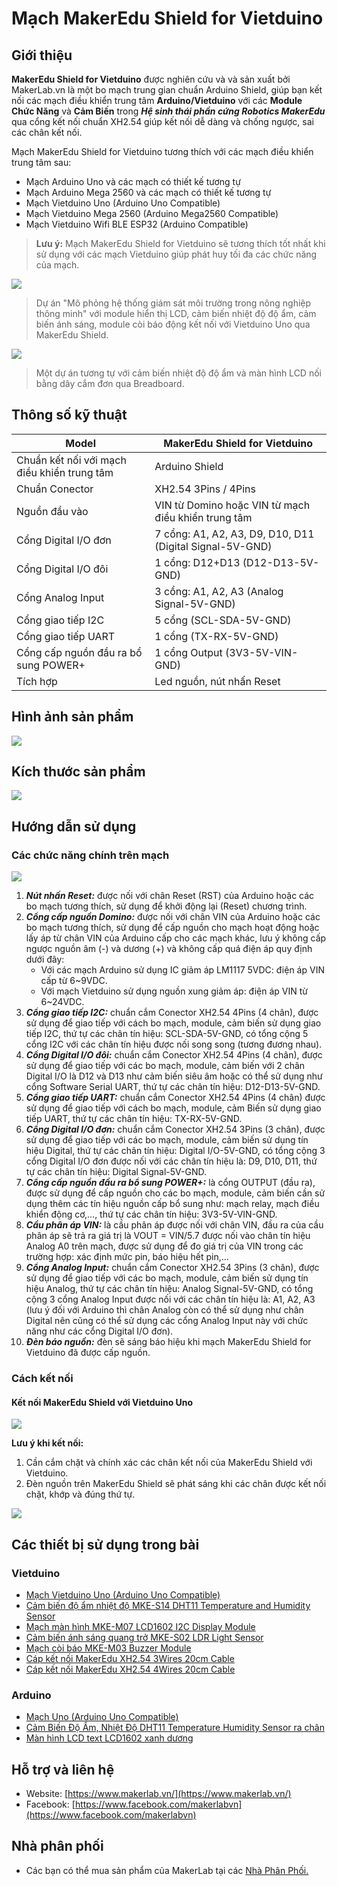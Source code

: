 # Mạch MakerEdu Shield for Vietduino

## Giới thiệu

**MakerEdu Shield for Vietduino** được nghiên cứu và và sản xuất bởi MakerLab.vn là một bo mạch trung gian chuẩn Arduino Shield, giúp bạn kết nối các mạch điều khiển trung tâm **Arduino/Vietduino** với các **Module Chức Năng** và **Cảm Biến** trong _**Hệ sinh thái phần cứng Robotics MakerEdu**_ qua cổng kết nối chuẩn XH2.54 giúp kết nối dễ dàng và chống ngược, sai các chân kết nối.

Mạch MakerEdu Shield for Vietduino tương thích với các mạch điều khiển trung tâm sau:

- Mạch Arduino Uno và các mạch có thiết kế tương tự
- Mạch Arduino Mega 2560 và các mạch có thiết kế tương tự
- Mạch Vietduino Uno (Arduino Uno Compatible)
- Mạch Vietduino Mega 2560 (Arduino Mega2560 Compatible)
- Mạch Vietduino Wifi BLE ESP32 (Arduino Compatible)

> **Lưu ý:**
Mạch MakerEdu Shield for Vietduino sẽ tương thích tốt nhất khi sử dụng với các mạch Vietduino giúp phát huy tối đa các chức năng của mạch.

![](Vuno_shield1.jpg)

> Dự án "Mô phỏng hệ thống giám sát môi trường trong nông nghiệp thông minh" với module hiển thị LCD, cảm biến nhiệt độ độ ẩm, cảm biến ánh sáng, module còi báo động kết nối với Vietduino Uno qua MakerEdu Shield.

![](Vuno_shield2.jpg)

> Một dự án tương tự với cảm biến nhiệt độ độ ẩm và màn hình LCD nối bằng dây cắm đơn qua Breadboard.
>
## Thông số kỹ thuật

<table><thead>
  <tr>
    <th>Model</th>
    <th>MakerEdu Shield for Vietduino</th>
  </tr></thead>
<tbody>
  <tr>
    <td>Chuẩn kết nối với mạch điều khiển trung tâm</td>
    <td>Arduino Shield</td>
  </tr>
  <tr>
    <td>Chuẩn Conector</td>
    <td>XH2.54 3Pins / 4Pins</td>
  </tr>
  <tr>
    <td>Nguồn đầu vào</td>
    <td>VIN từ Domino hoặc VIN từ mạch điều khiển trung tâm</td>
  </tr>
  <tr>
    <td>Cổng Digital I/O đơn</td>
    <td>7 cổng: A1, A2, A3, D9, D10, D11 (Digital Signal-5V-GND)</td>
  </tr>
  <tr>
    <td>Cổng Digital I/O đôi</td>
    <td>1 cổng: D12+D13 (D12-D13-5V-GND)</td>
  </tr>
  <tr>
    <td>Cổng Analog Input</td>
    <td>3 cổng: A1, A2, A3 (Analog Signal-5V-GND)</td>
  </tr>
  <tr>
    <td>Cổng giao tiếp I2C</td>
    <td>5 cổng (SCL-SDA-5V-GND)</td>
  </tr>
  <tr>
    <td>Cổng giao tiếp UART</td>
    <td>1 cổng (TX-RX-5V-GND)</td>
  </tr>
  <tr>
    <td>Cổng cấp nguồn đầu ra bổ sung POWER+</td>
    <td>1 cổng Output (3V3-5V-VIN-GND)</td>
  </tr>
  <tr>
    <td>Tích hợp</td>
    <td>Led nguồn, nút nhấn Reset</td>
  </tr>
</tbody></table>

## Hình ảnh sản phẩm

![](Vuno_shield3.jpg)

## Kích thước sản phẩm

![](Vuno_shield4.jpg)

## Hướng dẫn sử dụng

### Các chức năng chính trên mạch

![](Vuno_shield5.jpg)

1. _**Nút nhấn Reset:**_ được nối với chân Reset (RST) của Arduino hoặc các bo mạch tương thích, sử dụng để khởi động lại (Reset) chương trình.
2. _**Cổng cấp nguồn Domino:**_ được nối với chân VIN của Arduino hoặc các bo mạch tương thích, sử dụng để cấp nguồn cho mạch hoạt động hoặc lấy áp từ chân VIN của Arduino cấp cho các mạch khác, lưu ý không cấp ngược nguồn âm (-) và dương (+) và không cấp quá điện áp quy định dưới đây:
    - Với các mạch Arduino sử dụng IC giảm áp LM1117 5VDC: điện áp VIN cấp từ 6~9VDC.
    - Với mạch Vietduino sử dụng nguồn xung giảm áp: điện áp VIN từ 6~24VDC.
3. _**Cổng giao tiếp I2C:**_ chuẩn cắm Conector XH2.54 4Pins (4 chân), được sử dụng để giao tiếp với cách bo mạch, module, cảm biến sử dụng giao tiếp I2C, thứ tự các chân tín hiệu: SCL-SDA-5V-GND, có tổng cộng 5 cổng I2C với các chân tín hiệu được nối song song (tương đương nhau).
4. _**Cổng Digital I/O đôi:**_ chuẩn cắm Conector XH2.54 4Pins (4 chân), được sử dụng để giao tiếp với các bo mạch, module, cảm biến với 2 chân Digital I/O là D12 và D13 như cảm biến siêu âm hoặc có thể sử dụng như cổng Software Serial UART, thứ tự các chân tín hiệu: D12-D13-5V-GND.
5. _**Cổng giao tiếp UART:**_ chuẩn cắm Conector XH2.54 4Pins (4 chân) được sử dụng để giao tiếp với cách bo mạch, module, cảm Biến sử dụng giao tiếp UART, thứ tự các chân tín hiệu: TX-RX-5V-GND.
6. _**Cổng Digital I/O đơn:**_ chuẩn cắm Conector XH2.54 3Pins (3 chân), được sử dụng để giao tiếp với các bo mạch, module, cảm biến sử dụng tín hiệu Digital, thứ tự các chân tín hiệu: Digital I/O-5V-GND, có tổng cộng 3 cổng Digital I/O đơn được nối với các chân tín hiệu là: D9, D10, D11, thứ tự các chân tín hiệu: Digital Signal-5V-GND.
7. _**Cổng cấp nguồn đầu ra bổ sung POWER+:**_ là cổng OUTPUT (đầu ra), được sử dụng để cấp nguồn cho các bo mạch, module, cảm biến cần sử dụng thêm các tín hiệu nguồn cấp bổ sung như: mạch relay, mạch điều khiển động cơ,..., thứ tự các chân tín hiệu: 3V3-5V-VIN-GND.
8. _**Cầu phân áp VIN:**_ là cầu phân áp được nối với chân VIN, đầu ra của cầu phân áp sẽ trả ra giá trị là VOUT = VIN/5.7 được nối vào chân tín hiệu Analog A0 trên mạch, được sử dụng để đo giá trị của VIN trong các trường hợp: xác định mức pin, báo hiệu hết pin,...
9. _**Cổng Analog Input:**_ chuẩn cắm Conector XH2.54 3Pins (3 chân), được sử dụng để giao tiếp với các bo mạch, module, cảm biến sử dụng tín hiệu Analog, thứ tự các chân tín hiệu: Analog Signal-5V-GND, có tổng cộng 3 cổng Analog Input được nối với các chân tín hiệu là: A1, A2, A3 (lưu ý đối với Arduino thì chân Analog còn có thể sử dụng như chân Digital nên cũng có thể sử dụng các cổng Analog Input này với chức năng như các cổng Digital I/O đơn).
10. _**Đèn báo nguồn:**_ đèn sẽ sáng báo hiệu khi mạch MakerEdu Shield for Vietduino đã được cấp nguồn.

### Cách kết nối

#### Kết nối MakerEdu Shield với Vietduino Uno

![](Vuno_shield6.jpg)

**Lưu ý khi kết nối:**

1. Cần cắm chặt và chính xác các chân kết nối của MakerEdu Shield với Vietduino.  
2. Đèn nguồn trên MakerEdu Shield sẽ phát sáng khi các chân được kết nối chặt, khớp và đúng thứ tự.

![](Vuno_shield7.jpg)

## Các thiết bị sử dụng trong bài

### Vietduino

- [Mạch Vietduino Uno (Arduino Uno Compatible)](https://www.makerlab.vn/vuno)
- [Cảm biến độ ẩm nhiệt độ MKE-S14 DHT11 Temperature and Humidity Sensor](https://www.makerlab.vn/mkes14)
- [Mạch màn hình MKE-M07 LCD1602 I2C Display Module](https://www.makerlab.vn/mkem07)
- [Cảm biến ánh sáng quang trở MKE-S02 LDR Light Sensor](https://www.makerlab.vn/mkem02)
- [Mạch còi báo MKE-M03 Buzzer Module](https://www.makerlab.vn/mkem03)
- [Cáp kết nối MakerEdu XH2.54 3Wires 20cm Cable](https://hshop.vn/cap-ket-noi-makeredu-xh2-54-3wires-20cm-cable)
- [Cáp kết nối MakerEdu XH2.54 4Wires 20cm Cable](https://hshop.vn/cap-ket-noi-makeredu-xh2-54-4wires-20cm-cable)

### Arduino

- [Mạch Uno (Arduino Uno Compatible)](https://hshop.vn/arduino-uno-r3)
- [Cảm Biến Độ Ẩm, Nhiệt Độ DHT11 Temperature Humidity Sensor ra chân](https://hshop.vn/cam-bien-do-am-nhiet-do-dht11-ra-chan)
- [Màn hình LCD text LCD1602 xanh dương](https://hshop.vn/lcd-text-lcd1602-xanh-duong)

## Hỗ trợ và liên hệ

- Website: [https://www.makerlab.vn/](https://www.makerlab.vn/)
- Facebook: [https://www.facebook.com/makerlabvn](https://www.facebook.com/makerlabvn)

## Nhà phân phối

- Các bạn có thể mua sản phẩm của MakerLab tại các [Nhà Phân Phối.](https://www.makerlab.vn/distributor/)
